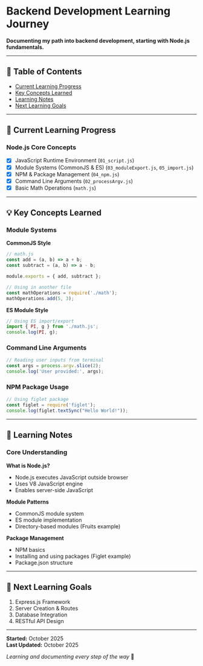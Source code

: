 # Backend Development Learning Journey

**Documenting my path into backend development, starting with Node.js fundamentals.**

---

## 📖 Table of Contents

- [Current Learning Progress](#current-learning-progress)
- [Key Concepts Learned](#key-concepts-learned)
- [Learning Notes](#learning-notes)
- [Next Learning Goals](#next-learning-goals)

---

## 🚀 Current Learning Progress

### Node.js Core Concepts
- [x] JavaScript Runtime Environment (`01_script.js`)
- [x] Module Systems (CommonJS & ES) (`03_moduleExport.js`, `05_import.js`)
- [x] NPM & Package Management (`04_npm.js`)
- [x] Command Line Arguments (`02_processArgv.js`)
- [x] Basic Math Operations (`math.js`)

---

## 💡 Key Concepts Learned

### Module Systems

**CommonJS Style**
```javascript
// math.js
const add = (a, b) => a + b;
const subtract = (a, b) => a - b;

module.exports = { add, subtract };

// Using in another file
const mathOperations = require('./math');
mathOperations.add(5, 3);
```

**ES Module Style**
```javascript
// Using ES import/export
import { PI, g } from './math.js';
console.log(PI, g);
```

### Command Line Arguments

```javascript
// Reading user inputs from terminal
const args = process.argv.slice(2);
console.log('User provided:', args);
```

### NPM Package Usage

```javascript
// Using figlet package
const figlet = require('figlet');
console.log(figlet.textSync("Hello World!"));
```

---

## 📝 Learning Notes

### Core Understanding

**What is Node.js?**
- Node.js executes JavaScript outside browser
- Uses V8 JavaScript engine
- Enables server-side JavaScript

**Module Patterns**
- CommonJS module system
- ES module implementation
- Directory-based modules (Fruits example)

**Package Management**
- NPM basics
- Installing and using packages (Figlet example)
- Package.json structure

---

## 🎯 Next Learning Goals

1. Express.js Framework
2. Server Creation & Routes
3. Database Integration
4. RESTful API Design

---

**Started:** October 2025  
**Last Updated:** October 2025

*Learning and documenting every step of the way* 🚀